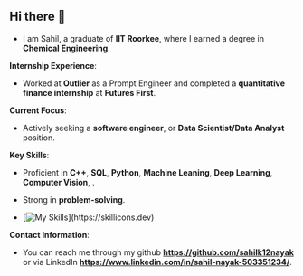 <!--
**sahilk12nayak/sahilk12nayak** is a ✨ _special_ ✨ repository because its `README.md` (this file) appears on your GitHub profile.

Here are some ideas to get you started:

- 🔭 I’m currently working on ...
- 🌱 I’m currently learning ...
- 👯 I’m looking to collaborate on ...
- 🤔 I’m looking for help with ...
- 💬 Ask me about ...
- 📫 How to reach me: ...
- 😄 Pronouns: ...
- ⚡ Fun fact: ...
-->



## Hi there 👋
- I am Sahil, a graduate of **IIT Roorkee**, where I earned a degree in **Chemical Engineering**.

**Internship Experience**:
- Worked at **Outlier** as a Prompt Engineer and completed a **quantitative finance internship** at **Futures First**.

**Current Focus**:
- Actively seeking a **software engineer**, or **Data Scientist/Data Analyst** position.

**Key Skills**:
- Proficient in **C++**, **SQL**, **Python**, **Machine Leaning**, **Deep Learning**, **Computer Vision**, .
- Strong in **problem-solving**.

- [![My Skills](https://skillicons.dev/icons?i=cpp,py,git,github,ubuntu,mysql,opencv,sklearn,tensorflow,)](https://skillicons.dev)

**Contact Information**:
- You can reach me through my github **https://github.com/sahilk12nayak** or via LinkedIn **https://www.linkedin.com/in/sahil-nayak-503351234/**.
